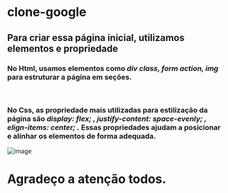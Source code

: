 # clone-google
<h2>Para criar essa página inicial, utilizamos elementos e propriedade</h2>
<h3>No <b>Html,</b> usamos elementos como <i>div class, form action, img</i> para estruturar a página em seções.</h3><br>
<h3>No <b>Css,</b> as propriedade mais utilizadas para estilização da página são <i>display: flex; , justify-content: space-evenly; ,<br>
elign-items: center; .</i> Essas propriedades ajudam a posicionar e alinhar os elementos de forma adequada.</h3>

![image](https://github.com/thiagoHo/clone-google/assets/135985268/37eac55f-a6fb-43e4-af98-910174c93f71) <br>
<h1>Agradeço a atenção todos.</h1>
